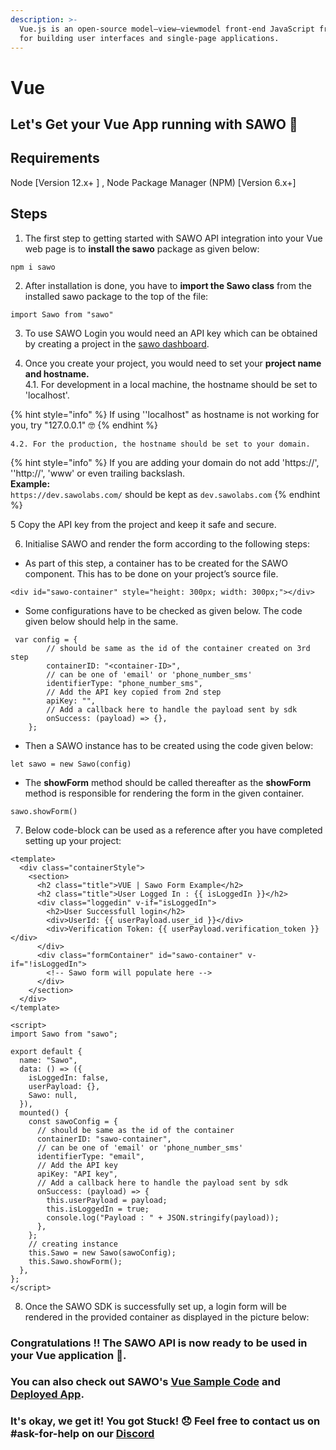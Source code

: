 ```yaml
---
description: >-
  Vue.js is an open-source model–view–viewmodel front-end JavaScript framework
  for building user interfaces and single-page applications.
---
```


# Vue

## Let's Get your Vue App running with SAWO 🙌

## **Requirements**

Node \[Version 12.x+ \] , Node Package Manager \(NPM\) \[Version 6.x+\]

## **Steps**

1. The first step to getting started with SAWO API integration into your Vue web page is to **install the sawo** package as given below:

```text
npm i sawo
```

2. After installation is done, you have to **import the Sawo class** from the installed sawo package to the top of the file:

```text
import Sawo from "sawo"
```

3. To use SAWO Login you would need an API key which can be obtained by creating a project in the [sawo dashboard](https://dev.sawolabs.com/).

4. Once you create your project, you would need to set your **project name and hostname.**  
    4.1. For development in a local machine, the hostname should be set to 'localhost'.

{% hint style="info" %}
If using ''localhost" as hostname is not working for you, try "127.0.0.1" 🤓
{% endhint %}

    4.2. For the production, the hostname should be set to your domain. 

{% hint style="info" %}
If you are adding your domain do not add 'https://', ''http://', 'www' or even trailing backslash.  
**Example:**  
`https://dev.sawolabs.com/` should be kept as `dev.sawolabs.com`
{% endhint %}

5 Copy the API key from the project and keep it safe and secure.

6. Initialise SAWO and render the form according to the following steps:

* As part of this step, a container has to be created for the SAWO component. This has to be done on your project’s source file.

```text
<div id="sawo-container" style="height: 300px; width: 300px;"></div>
```

* Some configurations have to be checked as given below. The code given below should help in the same.

```text
 var config = {
        // should be same as the id of the container created on 3rd step
        containerID: "<container-ID>",
        // can be one of 'email' or 'phone_number_sms'
        identifierType: "phone_number_sms",
        // Add the API key copied from 2nd step
        apiKey: "",
        // Add a callback here to handle the payload sent by sdk
        onSuccess: (payload) => {},
    };
```

* Then a SAWO instance has to be created using the code given below:

```text
let sawo = new Sawo(config)
```

* The **showForm** method should be called thereafter as the **showForm** method is responsible for rendering the form in the given container.

```text
sawo.showForm()
```

7. Below code-block can be used as a reference after you have completed setting up your project:

```text
<template>
  <div class="containerStyle">
    <section>
      <h2 class="title">VUE | Sawo Form Example</h2>
      <h2 class="title">User Logged In : {{ isLoggedIn }}</h2>
      <div class="loggedin" v-if="isLoggedIn">
        <h2>User Successfull login</h2>
        <div>UserId: {{ userPayload.user_id }}</div>
        <div>Verification Token: {{ userPayload.verification_token }}</div>
      </div>
      <div class="formContainer" id="sawo-container" v-if="!isLoggedIn">
        <!-- Sawo form will populate here -->
      </div>
    </section>
  </div>
</template>

<script>
import Sawo from "sawo";

export default {
  name: "Sawo",
  data: () => ({
    isLoggedIn: false,
    userPayload: {},
    Sawo: null,
  }),
  mounted() {
    const sawoConfig = {
      // should be same as the id of the container
      containerID: "sawo-container",
      // can be one of 'email' or 'phone_number_sms'
      identifierType: "email",
      // Add the API key
      apiKey: "API key",
      // Add a callback here to handle the payload sent by sdk
      onSuccess: (payload) => {
        this.userPayload = payload;
        this.isLoggedIn = true;
        console.log("Payload : " + JSON.stringify(payload));
      },
    };
    // creating instance
    this.Sawo = new Sawo(sawoConfig);
    this.Sawo.showForm();
  },
};
</script>
```

8. Once the SAWO SDK is successfully set up, a login form will be rendered in the provided container as displayed in the picture below:

### **Congratulations !! The SAWO API is now ready to be used in your** Vue **application** 🤘**.**

### You can also check out SAWO's [Vue Sample Code](https://github.com/sawolabs/Vue-Sample-App) and [Deployed App](https://github.com/sawolabs/sawo-examples/tree/master/angular).

### It's okay, we get it! You got Stuck! 😞 Feel free to contact us on \#ask-for-help on our [Discord](https://discord.com/invite/TpnCfMUE5P)

